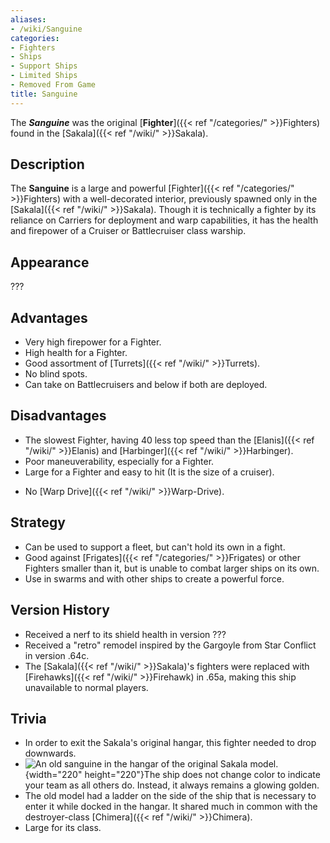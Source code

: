```yaml
---
aliases:
- /wiki/Sanguine
categories:
- Fighters
- Ships
- Support Ships
- Limited Ships
- Removed From Game
title: Sanguine
---
```


The **_Sanguine_** was the original [**Fighter**]({{< ref "/categories/" >}}Fighters) found in the [Sakala]({{< ref "/wiki/" >}}Sakala). 

## Description

The **Sanguine** is a large and powerful [Fighter]({{< ref "/categories/" >}}Fighters) with a well-decorated interior, previously spawned only in the [Sakala]({{< ref "/wiki/" >}}Sakala). Though it is technically a fighter by its reliance on Carriers for deployment and warp capabilities, it has the health and firepower of a Cruiser or Battlecruiser class warship.

## Appearance

???

## Advantages

- Very high firepower for a Fighter.
- High health for a Fighter.
- Good assortment of [Turrets]({{< ref "/wiki/" >}}Turrets).
- No blind spots.
- Can take on Battlecruisers and below if both are deployed.

## Disadvantages

- The slowest Fighter, having 40 less top speed than the [Elanis]({{< ref "/wiki/" >}}Elanis) and [Harbinger]({{< ref "/wiki/" >}}Harbinger).
- Poor maneuverability, especially for a Fighter.
- Large for a Fighter and easy to hit (It is the size of a cruiser).

<!-- -->

- No [Warp Drive]({{< ref "/wiki/" >}}Warp-Drive).

## Strategy

- Can be used to support a fleet, but can't hold its own in a fight.
- Good against [Frigates]({{< ref "/categories/" >}}Frigates) or other Fighters smaller than it, but is unable to combat larger ships on its own.
- Use in swarms and with other ships to create a powerful force.

## Version History 

- Received a nerf to its shield health in version ???
- Received a "retro" remodel inspired by the Gargoyle from Star Conflict in version .64c.
- The [Sakala]({{< ref "/wiki/" >}}Sakala)'s fighters were replaced with [Firehawks]({{< ref "/wiki/" >}}Firehawk) in .65a, making this ship unavailable to normal players.

## Trivia

- In order to exit the Sakala's original hangar, this fighter needed to drop downwards.
- ![An old sanguine in the hangar of the original Sakala
model.](Sanguine_hangar.png "An old sanguine in the hangar of the original Sakala model."){width="220" height="220"}The ship does not change color to indicate your team as all others do. Instead, it always remains a glowing golden.
- The old model had a ladder on the side of the ship that is necessary to enter it while docked in the hangar. It shared much in common with the destroyer-class [Chimera]({{< ref "/wiki/" >}}Chimera).
- Large for its class.
